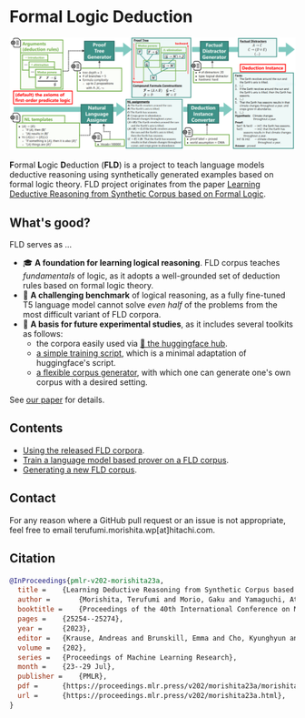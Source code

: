 # Formal Logic Deduction
![framework_overview](./images/framework_overview.PNG)

**F**ormal **L**ogic **D**eduction (**FLD**) is a project to teach language models deductive reasoning using synthetically generated examples based on formal logic theory.
FLD project originates from the paper [Learning Deductive Reasoning from Synthetic Corpus based on Formal Logic](https://proceedings.mlr.press/v202/morishita23a.html).

## What's good?
FLD serves as ...

* 🎓 **A foundation for learning logical reasoning**. FLD corpus teaches *fundamentals* of logic, as it adopts a well-grounded set of deduction rules based on formal logic theory.
* 👊 **A challenging benchmark** of logical reasoning, as a fully fine-tuned T5 language model cannot solve *even half* of the problems from the most difficult variant of FLD corpora.
* 🚀 **A basis for future experimental studies**, as it includes several toolkits as follows:
    - the corpora easily used via [🤗 the huggingface hub](https://huggingface.co/datasets/hitachi-nlp/FLD.v2).
    - [a simple training script](https://github.com/hitachi-nlp/FLD-prover/), which is a minimal adaptation of huggingface's script.
    - [a flexible corpus generator](https://github.com/hitachi-nlp/FLD-generator/), with which one can generate one's own corpus with a desired setting.

See [our paper](https://proceedings.mlr.press/v202/morishita23a.html) for details.

## Contents
* [Using the released FLD corpora](https://github.com/hitachi-nlp/FLD-corpus).
* [Train a language model based prover on a FLD corpus](https://github.com/hitachi-nlp/FLD-prover/).
* [Generating a new FLD corpus](https://github.com/hitachi-nlp/FLD-generator/).

## Contact
For any reason where a GitHub pull request or an issue is not appropriate, feel free to email terufumi.morishita.wp[at]hitachi.com.

## Citation
```bibtex
@InProceedings{pmlr-v202-morishita23a,
  title = 	 {Learning Deductive Reasoning from Synthetic Corpus based on Formal Logic},
  author =       {Morishita, Terufumi and Morio, Gaku and Yamaguchi, Atsuki and Sogawa, Yasuhiro},
  booktitle = 	 {Proceedings of the 40th International Conference on Machine Learning},
  pages = 	 {25254--25274},
  year = 	 {2023},
  editor = 	 {Krause, Andreas and Brunskill, Emma and Cho, Kyunghyun and Engelhardt, Barbara and Sabato, Sivan and Scarlett, Jonathan},
  volume = 	 {202},
  series = 	 {Proceedings of Machine Learning Research},
  month = 	 {23--29 Jul},
  publisher =    {PMLR},
  pdf = 	 {https://proceedings.mlr.press/v202/morishita23a/morishita23a.pdf},
  url = 	 {https://proceedings.mlr.press/v202/morishita23a.html},
}
```
